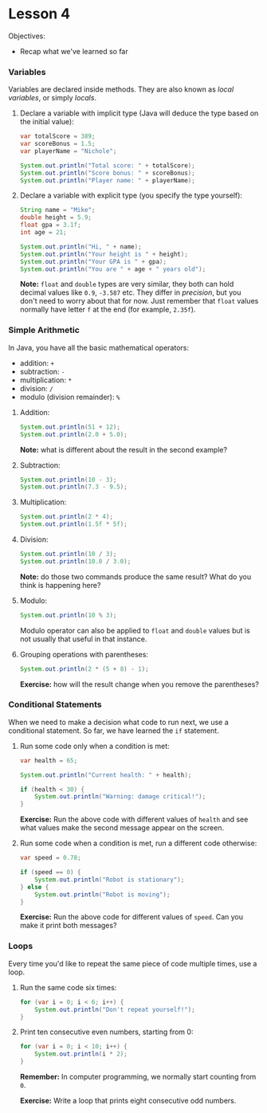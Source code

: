 # Lesson 4

Objectives:
  * Recap what we've learned so far


### Variables

Variables are declared inside methods. They are also known as _local variables_, or simply _locals_.

1. Declare a variable with implicit type (Java will deduce the type based on the initial value):
    ```Java
    var totalScore = 389;
    var scoreBonus = 1.5;
    var playerName = "Nichole";

    System.out.println("Total score: " + totalScore);
    System.out.println("Score bonus: " + scoreBonus);
    System.out.println("Player name: " + playerName);
    ```

2. Declare a variable with explicit type (you specify the type yourself):
    ```Java
    String name = "Mike";
    double height = 5.9;
    float gpa = 3.1f;
    int age = 21;

    System.out.println("Hi, " + name);
    System.out.println("Your height is " + height);
    System.out.println("Your GPA is " + gpa);
    System.out.println("You are " + age + " years old");
    ```

    **Note:** `float` and `double` types are very similar, they both can hold decimal values like `0.9`, `-3.587` etc. They differ in _precision_, but you don't need to worry about that for now.
    Just remember that `float` values normally have letter `f` at the end (for example, `2.35f`).


### Simple Arithmetic

In Java, you have all the basic mathematical operators:

  * addition: `+`
  * subtraction: `-`
  * multiplication: `*`
  * division: `/`
  * modulo (division remainder): `%`


1. Addition:
    ```Java
    System.out.println(51 + 12);
    System.out.println(2.0 + 5.0);
    ```

    **Note:** what is different about the result in the second example?

2. Subtraction:
    ```Java
    System.out.println(10 - 3);
    System.out.println(7.3 - 9.5);
    ```

3. Multiplication:
    ```Java
    System.out.println(2 * 4);
    System.out.println(1.5f * 5f);
    ```

4. Division:
    ```Java
    System.out.println(10 / 3);
    System.out.println(10.0 / 3.0);
    ```

    **Note:** do those two commands produce the same result? What do you think is happening here?

5. Modulo:
    ```Java
    System.out.println(10 % 3);
    ```

    Modulo operator can also be applied to `float` and `double` values but is not usually that useful in that instance.

6. Grouping operations with parentheses:
    ```Java
    System.out.println(2 * (5 + 8) - 1);
    ```

    **Exercise:** how will the result change when you remove the parentheses?


### Conditional Statements

When we need to make a decision what code to run next, we use a conditional statement. So far, we have learned the `if` statement.

1. Run some code only when a condition is met:
    ```Java
    var health = 65;

    System.out.println("Current health: " + health);

    if (health < 30) {
        System.out.println("Warning: damage critical!");
    }
    ```

    **Exercise:** Run the above code with different values of `health` and see what values make the second message appear on the screen.

2. Run some code when a condition is met, run a different code otherwise:
    ```Java
    var speed = 0.78;

    if (speed == 0) {
        System.out.println("Robot is stationary");
    } else {
        System.out.println("Robot is moving");
    }
    ```

    **Exercise:** Run the above code for different values of `speed`. Can you make it print both messages?


### Loops

Every time you'd like to repeat the same piece of code multiple times, use a loop.

1. Run the same code six times:
    ```Java
    for (var i = 0; i < 6; i++) {
        System.out.println("Don't repeat yourself!");
    }
    ```

2. Print ten consecutive even numbers, starting from 0:
    ```Java
    for (var i = 0; i < 10; i++) {
        System.out.println(i * 2);
    }
    ```

    **Remember:** In computer programming, we normally start counting from `0`.

    **Exercise:** Write a loop that prints eight consecutive odd numbers.

